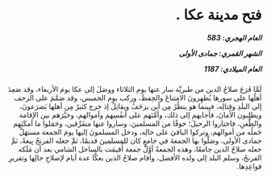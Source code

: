 <h1 dir="rtl">فتح مدينة عكا .</h1>

<h5 dir="rtl">العام الهجري:  583

الشهر القمري: جمادى الأولى

العام الميلادي: 1187</h5>

<p dir="rtl">لَمَّا فَرَغ صلاحُ الدين من طبريَّة سار عنها يوم الثلاثاء ووصَلَ إلى عكا يومَ الأربعاء، وقد صَعِدَ أهلُها على سورها يُظهِرونَ الامتناعَ والحِفظَ، وركب يوم الخميس، وقد صَمَّمَ على الزحف إلى البلَدِ وقِتالِه، فبينما هو ينظُرُ مِن أين يزحَفُ ويقاتِلُ إذ خرج كثيرٌ مِن أهلها يَضرَعونَ، ويطلبون الأمانَ، فأجابهم إلى ذلك، وأمَّنَهم على أنفُسِهم وأموالهم، وخيَّرَهم بين الإقامة والظَّعنِ، فاختاروا الرحيلَ؛ خوفًا من المسلمينَ، وساروا عنها متفَرِّقين، وحَمَلوا ما أمكَنَهم حَملُه من أموالهم، وتركوا الباقيَ على حالِه، ودخل المسلمونَ إليها يومَ الجمعة مستهَلَّ جمادى الأولى، وصَلَّوا بها الجمعةَ في جامعٍ كان للمسلمينَ قديمًا، ثمَّ جعله الفرنجُ بِيعةً، ثمَّ جعله صلاحُ الدين جامعًا، وهذه الجمعةُ أوَّلُ جمعة أُقيمَت بالساحل الشامي بعد أن مَلَكه الفرنجُ، وسلم البلد إلى ولده الأفضل، وأقام صلاحُ الدين بعكَّا عدة أيام لإصلاحِ حالِها وتقريرِ قواعِدِها.</p></br>
